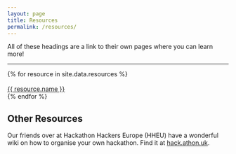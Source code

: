 ```yaml
---
layout: page
title: Resources
permalink: /resources/
---
```


All of these headings are a link to their own pages where you can learn more!

---

<div class="item-container">
  {% for resource in site.data.resources %}
    <div class="resource-container">
      <br><a class="resource-button" href="{{ resource.link }}">{{ resource.name }}</a><br>
    </div>
  {% endfor %}
</div>

## Other Resources

Our friends over at Hackathon Hackers Europe (HHEU) have a wonderful wiki on how to organise your own hackathon. Find it at [hack.athon.uk](https://hack.athon.uk/organise/gettingstarted/).
